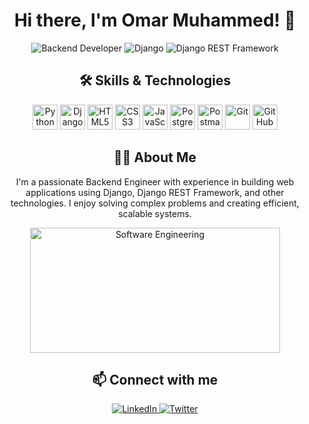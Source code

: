 <h1 align="center">Hi there, I'm Omar Muhammed! 👋</h1>

<p align="center">
  <img src="https://img.shields.io/badge/Backend-Developer-blue" alt="Backend Developer">
  <img src="https://img.shields.io/badge/Django-092E20?logo=django&logoColor=white" alt="Django">
  <img src="https://img.shields.io/badge/DRF-ff1709?logo=django&logoColor=white" alt="Django REST Framework">
</p>

<h2 align="center">🛠️ Skills & Technologies</h2>
<p align="center">
  <img src="https://img.icons8.com/color/48/000000/python.png" alt="Python" width="40" height="40"/>
  <img src="https://cdn.iconscout.com/icon/free/png-512/free-django-1-282754.png?f=webp&w=256" alt="Django" width="40" height="40"/>
  <img src="https://img.icons8.com/color/48/000000/html-5.png" alt="HTML5" width="40" height="40"/>
  <img src="https://img.icons8.com/color/48/000000/css3.png" alt="CSS3" width="40" height="40"/>
  <img src="https://img.icons8.com/color/48/000000/javascript.png" alt="JavaScript" width="40" height="40"/>
  <img src="https://img.icons8.com/color/48/000000/postgreesql.png" alt="PostgreSQL" width="40" height="40"/>
  <img src="https://img.icons8.com/dusk/64/000000/postman-api.png" alt="Postman" width="40" height="40"/>
  <img src="https://img.icons8.com/color/48/000000/git.png" alt="Git" width="40" height="40"/>
  <img src="https://img.icons8.com/fluent/48/000000/github.png" alt="GitHub" width="40" height="40"/>
</p>

<h2 align="center">🧑‍💻 About Me</h2>
<p align="center">
  I'm a passionate Backend Engineer with experience in building web applications using Django, Django REST Framework, and other technologies. I enjoy solving complex problems and creating efficient, scalable systems.
</p>

<p align="center">
  <img src="https://miro.medium.com/v2/resize:fit:1400/format:webp/1*wnieb6T4h7xtKAKZ3hJCTg.png" alt="Software Engineering" width="400" height="200"/>
</p>

<h2 align="center">📫 Connect with me</h2>
<p align="center">
  <a href="https://www.linkedin.com/in/omar-muhammed-9a7428285/" target="_blank">
    <img src="https://img.icons8.com/fluent/48/000000/linkedin.png" alt="LinkedIn"/>
  </a>
  <a href="https://x.com/OmarMuhammmed" target="_blank">
    <img src="https://img.icons8.com/fluent/48/000000/twitter.png" alt="Twitter"/>
  </a>
</p>
